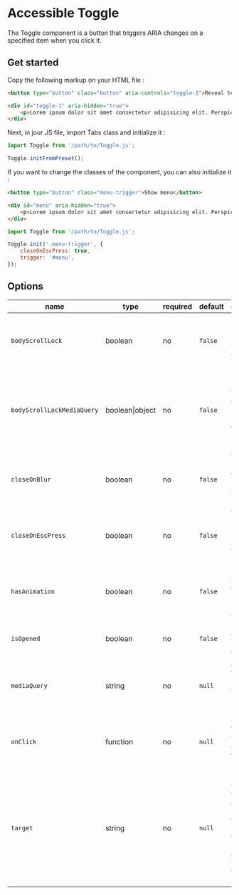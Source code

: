 # Accessible Toggle

The Toggle component is a button that triggers ARIA changes on a specified item when you click it.

## Get started

Copy the following markup on your HTML file :

```html
<button type="button" class="button" aria-controls="toggle-1">Reveal text</button>

<div id="toggle-1" aria-hidden="true">
    <p>Lorem ipsum dolor sit amet consectetur adipisicing elit. Perspiciatis deserunt veniam perferendis recusandae sunt quasi, dolor laboriosam quibusdam saepe numquam officia, incidunt fugiat amet velit quas doloribus earum nostrum ut?</p>
</div>
```

Next, in jour JS file, import Tabs class and initialize it :
```js
import Toggle from '/path/to/Toggle.js';

Toggle.initFromPreset();
```

If you want to change the classes of the component, you can also initialize it :
```html
<button type="button" class="menu-trigger">Show menu</button>

<div id="menu" aria-hidden="true">
    <p>Lorem ipsum dolor sit amet consectetur adipisicing elit. Perspiciatis deserunt veniam perferendis recusandae sunt quasi, dolor laboriosam quibusdam saepe numquam officia, incidunt fugiat amet velit quas doloribus earum nostrum ut?</p>
</div>
```

```js
import Toggle from '/path/to/Toggle.js';

Toggle.init('.menu-trigger', {
    closeOnEscPress: true,
    trigger: '#menu',
});
```

## Options

| name                       | type            | required | default | description                                                                                                                             |
|----------------------------|-----------------|----------|---------|-----------------------------------------------------------------------------------------------------------------------------------------|
| `bodyScrollLock`           | boolean         | no       | `false` | If true, the body scroll is locked when the content is revealed.                                                                        |
| `bodyScrollLockMediaQuery` | boolean\|object | no       | `false` | Lock the body scroll when the content is revealed based on the window match media.                                                      |
| `closeOnBlur`              | boolean         | no       | `false` | When you unfocus the toggle button, the content is hidden.                                                                              |
| `closeOnEscPress`          | boolean         | no       | `false` | When you press Escape button, the content is hidden.                                                                                    |
| `hasAnimation`             | boolean         | no       | `false` | If true, the content has a slideDown / slideUp animation.                                                                               |
| `isOpened`                 | boolean         | no       | `false` | If true, the content is revealed by default.                                                                                            |
| `mediaQuery`               | string          | no       | `null`  | Apply toggle button to a window match media.                                                                                            |
| `onClick`                  | function        | no       | `null`  | Callback function when you click on the toggle button.                                                                                  |
| `target`                   | string          | no       | `null`  | Specify the content target with a selector. If null, the target is based on the `aria-controls` attribute value from the toggle button. |